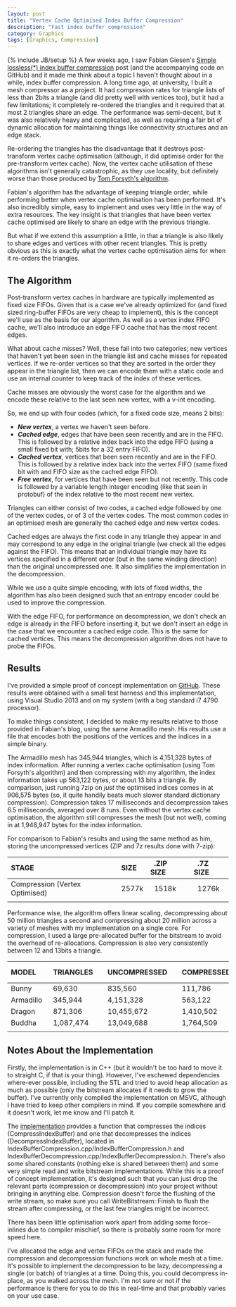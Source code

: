 ```yaml
---
layout: post
title: "Vertex Cache Optimised Index Buffer Compression"
description: "Fast index buffer compression"
category: Graphics
tags: [Graphics, Compression]
---
```

{% include JB/setup %}
A few weeks ago, I saw Fabian Giesen's [Simple lossless(*) index buffer compression](http://fgiesen.wordpress.com/2013/12/14/simple-lossless-index-buffer-compression/) post (and the accompanying code on GitHub) and it made me think about a topic I haven't thought about in a while, index buffer compression. A long time ago, at university, I built a mesh compressor as a project. It had compression rates for triangle lists of less than 2bits a triangle (and did pretty well with vertices too), but it had a few limitations; it completely re-ordered the triangles and it required that at most 2 triangles share an edge. The performance was semi-decent, but it was also relatively heavy and complicated, as well as requiring a fair bit of dynamic allocation for maintaining things like connectivity structures and an edge stack.

Re-ordering the triangles has the disadvantage that it destroys post-transform vertex cache optimisation (although, it did optimise order for the pre-transform vertex cache). Now, the vertex cache utilisation of these algorithms isn't generally catastrophic, as they use locality, but definitely worse than those produced by [Tom Forsyth's algorithm](http://home.comcast.net/~tom_forsyth/papers/fast_vert_cache_opt.html). 

Fabian's algorithm has the advantage of keeping triangle order, while performing better when vertex cache optimisation has been performed. It's also incredibly simple, easy to implement and uses very little in the way of extra resources. The key insight is that triangles that have been vertex cache optimised are likely to share an edge with the previous triangle.

But what if we extend this assumption a little, in that a triangle is also likely to share edges and vertices with other recent triangles. This is pretty obvious as this is exactly what the vertex cache optimisation aims for when it re-orders the triangles. 

## The Algorithm
Post-transform vertex caches in hardware are typically implemented as fixed size FIFOs. Given that is a case we've already optimized for (and fixed sized ring-buffer FIFOs are very cheap to implement), this is the concept we'll use as the basis for our algorithm. As well as a vertex index FIFO cache, we'll also introduce an edge FIFO cache that has the most recent edges.

What about cache misses? Well, these fall into two categories; new vertices that haven't yet been seen in the triangle list and cache misses for repeated vertices. If we re-order vertices so that they are sorted in the order they appear in the triangle list, then we can encode them with a static code and use an internal counter to keep track of the index of these vertices. 

Cache misses are obviously the worst case for the algorithm and we encode these relative to the last seen new vertex, with a v-int encoding.

So, we end up with four codes (which, for a fixed code size, means 2 bits):

 - ***New vertex***, a vertex we haven't seen before.
 - ***Cached edge***, edges that have been seen recently and are in the FIFO. This is followed by a relative index back into the edge FIFO (using a small fixed bit with; 5bits for a 32 entry FIFO).
 - ***Cached vertex***, vertices that been seen recently and are in the FIFO. This is followed by a relative index back into the vertex FIFO (same fixed bit with and FIFO size as the cached edge FIFO).
 - ***Free vertex***, for vertices that have been seen but not recently. This code is followed by a variable length integer encoding (like that seen in protobuf) of the index relative to the most recent new vertex.

Triangles can either consist of two codes, a cached edge followed by one of the vertex codes, or of 3 of the vertex codes. The most common codes in an optimised mesh are generally the cached edge and new vertex codes.

Cached edges are always the first code in any triangle they appear in and may correspond to any edge in the original triangle (we check all the edges against the FIFO). This means that an individual triangle may have its vertices specified in a different order (but in the same winding direction) than the original uncompressed one. It also simplifies the implementation in the decompression. 

While we use a quite simple encoding, with lots of fixed widths, the algorithm has also been designed such that an entropy encoder could be used to improve the compression. 

With the edge FIFO, for performance on decompression, we don't check an edge is already in the FIFO before inserting it, but we don't insert an edge in the case that we encounter a cached edge code. This is the same for cached vertices. This means the decompression algorithm does not have to probe the FIFOs. 

## Results

I've provided a simple proof of concept implementation on [GitHub](https://github.com/ConorStokes/IndexBufferCompression). These results were obtained with a small test harness and this implementation, using Visual Studio 2013 and on my system (with a bog standard i7 4790 processor). 

To make things consistent, I decided to make my results relative to those provided in Fabian's blog, using the same Armadillo mesh. His results use a file that encodes both the positions of the vertices and the indices in a simple binary.

The Armadillo mesh has 345,944 triangles, which is 4,151,328 bytes of index information. After running a vertex cache optimisation (using Tom Forsyth's algorithm) and then compressing with my algorithm, the index information takes up 563,122 bytes, or about 13 bits a triangle. By comparison, just running 7zip on *just* the optimised indices comes in at 906,575 bytes (so, it quite handily beats much slower standard dictionary compression). Compression takes 17 milliseconds and decompression takes 6.5 milliseconds, averaged over 8 runs. Even without the vertex cache optimisation, the algorithm still compresses the mesh (but not well), coming in at 1,948,947 bytes for the index information.

For comparison to Fabian's results and using the same method as him, storing the uncompressed vertices (ZIP and 7z results done with 7-zip):

STAGE  |  &nbsp;&nbsp;SIZE&nbsp;&nbsp;  |  &nbsp;&nbsp;.ZIP SIZE&nbsp;&nbsp;  |  &nbsp;&nbsp;.7Z SIZE
:------------- | :------------- | :----------- | :-----------
Compression (Vertex Optimised)  | &nbsp;&nbsp;2577k  | &nbsp;&nbsp;1518k | &nbsp;&nbsp;1276k
 |  |  |   

Performance wise, the algorithm offers linear scaling, decompressing about 50 million triangles a second and compressing about 20 million across a variety of meshes with my implementation on a single core. For compression, I used a large pre-allocated buffer for the bitstream to avoid the overhead of re-allocations. Compression is also very consistently between 12 and 13bits a triangle.

MODEL&nbsp;&nbsp;  |  &nbsp;&nbsp;TRIANGLES&nbsp;&nbsp;  |  &nbsp;&nbsp;UNCOMPRESSED&nbsp;&nbsp;  |  &nbsp;&nbsp;COMPRESSED&nbsp;&nbsp;  |  &nbsp;&nbsp;COMPRESSION TIME&nbsp;&nbsp;  | &nbsp;&nbsp;DECOMPRESSION TIME 
:-- | :-- | :-- | :-- | :-- | :-- |
Bunny | &nbsp;&nbsp;69,630 | &nbsp;&nbsp;835,560 | &nbsp;&nbsp;111,786 | &nbsp;&nbsp;3.7ms | &nbsp;&nbsp;1.45ms
Armadillo | &nbsp;&nbsp;345,944 | &nbsp;&nbsp;4,151,328 | &nbsp;&nbsp;563,122 | &nbsp;&nbsp;17ms | &nbsp;&nbsp;6.5ms
Dragon | &nbsp;&nbsp;871,306 | &nbsp;&nbsp;10,455,672 | &nbsp;&nbsp;1,410,502 | &nbsp;&nbsp;44.8ms | &nbsp;&nbsp;16.6ms
Buddha | &nbsp;&nbsp;1,087,474 | &nbsp;&nbsp;13,049,688 | &nbsp;&nbsp;1,764,509 | &nbsp;&nbsp;54ms | &nbsp;&nbsp;20.8ms
  |   |   |   |   | 


## Notes About the Implementation

Firstly, the implementation is in C++ (but it wouldn't be too hard to move it to straight C, if that is your thing). However, I've eschewed dependencies where-ever possible, including the STL and tried to avoid heap allocation as much as possible (only the bitstream allocates if it needs to grow the buffer). I've currently only compiled the implementation on MSVC, although I have tried to keep other compilers in mind. If you compile somewhere and it doesn't work, let me know and I'll patch it.

The [implementation](https://github.com/ConorStokes/IndexBufferCompression) provides a function that compresses the indices (CompressIndexBuffer) and one that decompresses the indices (DecompressIndexBuffer), located in IndexBufferCompression.cpp/IndexBufferCompression.h and IndexBufferDecompression.cpp/IndexBufferDecompression.h. There's also some shared constants (nothing else is shared between them) and some very simple read and write bitstream implementations. While this is a proof of concept implementation, it's designed such that you can just drop the relevant parts (compression or decompression) into your project without bringing in anything else. Compression doesn't force the flushing of the write stream, so make sure you call WriteBitstream::Finish to flush the stream after compressing, or the last few triangles might be incorrect.

There has been little optimisation work apart from adding some force-inlines due to compiler mischief, so there is probably some room for more speed here. 

I've allocated the edge and vertex FIFOs on the stack and made the compression and decompression functions work on whole mesh at a time. It's possible to implement the decompression to be lazy, decompressing a single (or batch) of triangles at a time. Doing this, you could decompress in-place, as you walked across the mesh. I'm not sure or not if the performance is there for you to do this in real-time and that probably varies on your use case.
